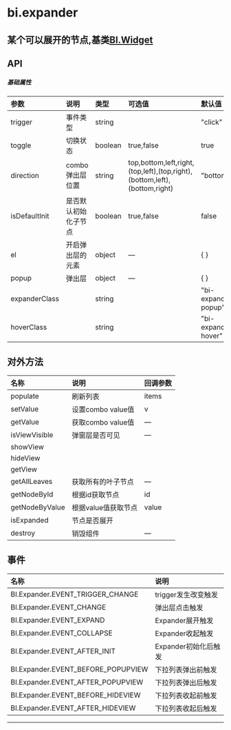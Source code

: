 # bi.expander

## 某个可以展开的节点,基类[BI.Widget](/core/widget.md)


## API
##### 基础属性
| 参数    | 说明           | 类型  | 可选值 | 默认值
| :------ |:-------------  | :-----| :----|:----
| trigger | 事件类型 | string |  | "click" |
| toggle | 切换状态 | boolean | true,false | true |
| direction | combo弹出层位置 | string | top,bottom,left,right,(top,left),(top,right),(bottom,left),(bottom,right) | "bottom"|
| isDefaultInit | 是否默认初始化子节点 |boolean | true,false | false |
| el | 开启弹出层的元素 | object | — |{ }|
| popup | 弹出层 | object | — | { }|
| expanderClass | | string | | "bi-expander-popup" |
| hoverClass | | string | | "bi-expander-hover" |



## 对外方法
| 名称     | 说明                           |  回调参数     
| :------ |:-------------                  | :-----   
| populate | 刷新列表 | items  |
| setValue | 设置combo value值| v |
| getValue | 获取combo value值 | —|
| isViewVisible | 弹窗层是否可见 | —|
| showView | ||
| hideView |||
| getView |||
| getAllLeaves | 获取所有的叶子节点 | —|
| getNodeById | 根据id获取节点 | id |
| getNodeByValue | 根据value值获取节点 | value |
| isExpanded |  节点是否展开 | |
| destroy | 销毁组件| — |

## 事件
| 名称     | 说明                |
| :------ |:------------- |
|BI.Expander.EVENT_TRIGGER_CHANGE | trigger发生改变触发   |
|BI.Expander.EVENT_CHANGE |  弹出层点击触发          |
|BI.Expander.EVENT_EXPAND |  Expander展开触发   |
|BI.Expander.EVENT_COLLAPSE |    Expander收起触发
|BI.Expander.EVENT_AFTER_INIT |  Expander初始化后触发 |
|BI.Expander.EVENT_BEFORE_POPUPVIEW | 下拉列表弹出前触发 |
|BI.Expander.EVENT_AFTER_POPUPVIEW | 下拉列表弹出后触发 |
|BI.Expander.EVENT_BEFORE_HIDEVIEW | 下拉列表收起前触发 |
|BI.Expander.EVENT_AFTER_HIDEVIEW | 下拉列表收起后触发 |

---


